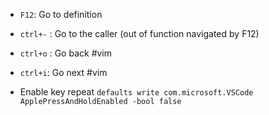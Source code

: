 
- `F12`:  Go to definition
- `ctrl+-` : Go to the caller (out of function navigated by F12)
- `ctrl+o` : Go back #vim
- `ctrl+i`: Go next #vim 


- Enable key repeat
`defaults write com.microsoft.VSCode ApplePressAndHoldEnabled -bool false`